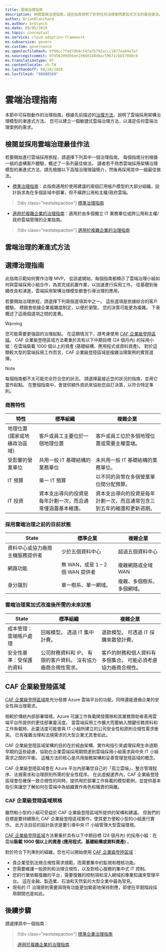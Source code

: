 ```yaml
---
title: 雲端治理指南
description: 檢閱雲端治理指南，這些指南說明了針對任何治理案例累加式方法的最佳做法。
author: BrianBlanchard
ms.author: brblanch
ms.date: 09/05/2019
ms.topic: conceptual
ms.service: cloud-adoption-framework
ms.subservice: govern
ms.custom: governance
ms.openlocfilehash: 9f06cc7fed7db0cf4fafb792accc1077ea84e7a7
ms.sourcegitcommit: 07d56209d56ee199dd148dbac59671cbb57880c0
ms.translationtype: HT
ms.contentlocale: zh-TW
ms.lasthandoff: 08/26/2020
ms.locfileid: "88880589"
---
```

# <a name="cloud-governance-guides"></a>雲端治理指南

本節中可採取動作的治理指南，根據先前描述的[治理方法](../methodology.md)，說明了雲端採用架構治理模型的漸進式方法。 您可以建立一個敏捷式雲端治理方法，以滿足任何雲端治理案例的需求。

## <a name="review-and-adopt-cloud-governance-best-practices"></a>檢閱並採用雲端治理最佳作法

若要開始進行雲端採用旅程，請選擇下列其中一個治理指南。 每個指南分別根據一組的虛構客戶體驗，概述了一系列最佳做法。 讀者若不熟悉雲端採用架構治理模型的漸進式方法，請先檢閱以下高階治理理論簡介，然後再採用其中一組最佳做法。

- [標準治理指南](./standard/index.md)：此指南適用於使用建議的兩個訂用帳戶模型的大部分組織，設計訴求為在多個區域中部署，但不橫跨公用和主權/政府雲端。

> [!div class="nextstepaction"]
> [標準治理指南](./standard/index.md)

- [適用於複雜企業的治理指南](./complex/index.md)：適用於由多個獨立 IT 業務單位或跨公用和主權/政府雲端管理的企業指南。

> [!div class="nextstepaction"]
> [適用於複雜企業的治理指南](./complex/index.md)

## <a name="an-incremental-approach-to-cloud-governance"></a>雲端治理的漸進式方法

## <a name="choose-a-governance-guide"></a>選擇治理指南

此指南示範如何實作治理 MVP。 從該處開始，每個指南都顯示了雲端治理小組如何與雲端採用小組合作，為其完成前置作業，以加速進行採用工作。 從基礎到後續改良和演進，雲端採用架構治理模型都會引導治理的應用。

若要開始治理旅程，請選擇下列兩個選項其中之一。 這些選項是依據綜合的客戶體驗。 標題會依據企業複雜度制定，以便於瀏覽。 您的決策可能更為複雜。 下表概述了這兩個選項之間的差異。

<!-- TODO: Refactor VDC content below. -->
<!-- docutune:casing "Azure Virtual Datacenter" -->

> [!WARNING]
> 您可能需要更強固的治理起點。 在這類情況下，請考慮使用 [CAF 企業級登陸區域](../../ready/enterprise-scale/index.md)。 CAF 企業級登陸區域方法著重於具有以下中期目標 (24 個月內) 的採用小組：在雲端裝載 1000 個以上的資產 (基礎結構、應用程式或資料資產)。 對於這類較大型的雲端採用工作而言，CAF 企業級登陸區域是複雜治理案例的實質選擇。

<!-- markdownlint-disable MD028 -->

> [!NOTE]
> 每個指南都不太可能完全符合您的狀況。 請選擇最接近您的狀況的指南，並用它當作起點。 在整個指南中，會提供額外資訊來協助您自訂決策，以符合特定準則。

### <a name="business-characteristics"></a>商務特性

| 特性 | 標準組織 | 複雜企業 |
|---|---|---|
| 地理位置 (國家或地緣政治區域) | 客戶或員工主要位於一個地理位置 | 客戶或員工位於多個地理位置或需要主權雲端。 |
| 受影響的營業單位 | 共用一般 IT 基礎結構的業務單位 | 未共用一般 IT 基礎結構的業務單位。 |
| IT 預算 | 單一 IT 預算 | 以不同的貨幣在多個營業單位間分配預算。 |
| IT 投資 | 資本支出導向的投資是每年計劃一次，而且通常僅涵蓋基本維護。 | 資本支出導向的投資是每年計劃一次，而且通常包含三到五年的維護和更新週期。 |

### <a name="current-state-before-adopting-cloud-governance"></a>採用雲端治理之前的目前狀態

| State | 標準企業 | 複雜企業 |
|---|---|---|
| 資料中心或協力廠商主機服務提供者 | 少於五個資料中心 | 超過五個資料中心 |
| 網路功能 | 無 WAN，或是 1 &ndash; 2 個 WAN 提供者 | 複雜網路或全域 WAN |
| 身分識別 | 單一樹系、單一網域。 | 複雜、多個樹系、多個網域。 |

### <a name="desired-future-state-after-incremental-improvement-of-cloud-governance"></a>雲端治理累加式改進後所需的未來狀態

| State | 標準組織 | 複雜企業 |
|---|---|---|
| 成本管理：雲端帳戶處理 | 回報模型。 透過 IT 集中計費。 | 退款模型。 可透過 IT 採購來散發計費。 |
| 安全性基準：受保護的資料 | 公司財務資料和 IP。 有限的客戶資料。 沒有協力廠商合規性需求。 | 客戶的財務和個人資料有多個集合。 可能必須考慮協力廠商合規性。 |

## <a name="caf-enterprise-scale-landing-zone"></a>CAF 企業級登陸區域

[CAF 企業級登陸區域](../../ready/enterprise-scale/index.md)能充分發揮 Azure 雲端平台的功能，同時還能遵循企業的安全性與治理需求。

相較於傳統內部部署環境，Azure 可讓工作負載開發團隊和其業務贊助者善用雲端平台所提供的更佳部署靈活度。 當雲端採用工作擴大而要納入關鍵任務資料和工作負載時，此靈活度可能會與 IT 小組所建立的公司安全性和原則合規性需求衝突。 已有複雜治理和法規需求的大型企業尤其會如此。

CAF 企業級登陸區域架構的目的在於經由架構、實作和指引來處理採用生命週期早期的這些疑慮，協助在企業雲端採用期間達到雲端採用小組需求與中央 IT 小組需求之間的平衡。 這種方法的核心是共用服務架構和妥善管理登陸區域的概念。

CAF 企業級登陸區域會在 Azure 平台內部署您自己的「孤立雲端」，整合管理程序、法規需求和治理原則所需的安全性程序。 在此虛擬邊界內，CAF 企業級登陸區域會在確保一致合規性的同時，提供用於部署工作負載的模型範例，並提供基本指引來讓您了解如何在雲端中為組織實作角色和職責的隔離。

### <a name="caf-enterprise-scale-landing-zone-qualifications"></a>CAF 企業級登陸區域規格

雖然較小型的小組可受益於 CAF 企業級登陸區域所提供的架構和建議。 但我們的目標是要持續簡化 CAF 企業級登陸區域實作，使其更方便較小型的小組進行實作。 此方法目前的設計訴求是要引導中央 IT 小組管理大型雲端環境。

[CAF 企業級登陸區域](../../ready/enterprise-scale/index.md)方法著重於具有以下中期目標 (24 個月內) 的採用小組：在雲端**裝載 1000 個以上的資產 (應用程式、基礎結構或資料資產)** 。

對於符合下列準則的組織，您也可以開始使用 [CAF 企業級登陸區域](../../ready/enterprise-scale/index.md)：

- 貴企業受到法規合規性需求規範，而需要集中的監視和稽核功能。
- 您需要維護一般原則和治理合規性，以及對核心服務的集中式 IT 控制。
- 您的行業依賴復雜的平台，需要復雜的控制項和深入網域的專業知識來管理平台。 這在金融、製造業、石油和天然氣的大型企業中最為常見。
- 現有的 IT 治理原則需要與現有功能更加緊密地保持對應，即使在早期階段採用期間也是如此。

## <a name="next-steps"></a>後續步驟

請選擇其中一個指南：

> [!div class="nextstepaction"]
> [標準企業治理指南](./standard/index.md)
>
> [適用於複雜企業的治理指南](./complex/index.md)

